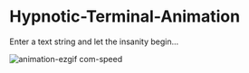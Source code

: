 # Hypnotic-Terminal-Animation
Enter a text string and let the insanity begin...

![animation-ezgif com-speed](https://github.com/user-attachments/assets/89ae88a6-15d7-42b7-8785-dfa09a1ad023)
